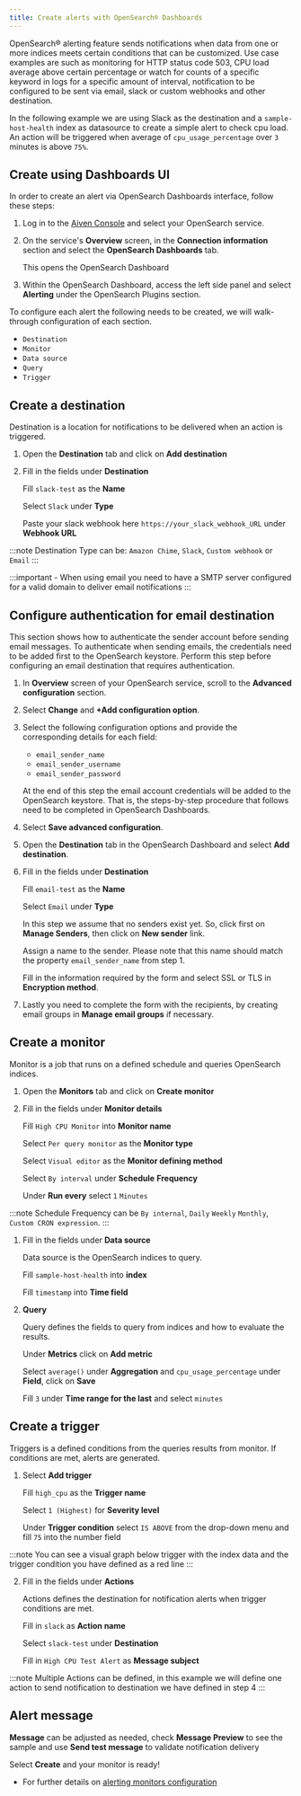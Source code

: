```yaml
---
title: Create alerts with OpenSearch® Dashboards
---
```


OpenSearch® alerting feature sends notifications when data from one or
more indices meets certain conditions that can be customized. Use case
examples are such as monitoring for HTTP status code 503, CPU load
average above certain percentage or watch for counts of a specific
keyword in logs for a specific amount of interval, notification to be
configured to be sent via email, slack or custom webhooks and other
destination.

In the following example we are using Slack as the destination and a
`sample-host-health` index as datasource to create a simple alert to
check cpu load. An action will be triggered when average of
`cpu_usage_percentage` over `3` minutes is above `75%`.

## Create using Dashboards UI

In order to create an alert via OpenSearch Dashboards interface, follow
these steps:

1.  Log in to the [Aiven Console](https://console.aiven.io) and select
    your OpenSearch service.

2.  On the service\'s **Overview** screen, in the **Connection
    information** section and select the **OpenSearch Dashboards** tab.

    This opens the OpenSearch Dashboard

3.  Within the OpenSearch Dashboard, access the left side panel and
    select **Alerting** under the OpenSearch Plugins section.

To configure each alert the following needs to be created, we will
walk-through configuration of each section.

-   `Destination`
-   `Monitor`
-   `Data source`
-   `Query`
-   `Trigger`

## Create a destination

Destination is a location for notifications to be delivered when an
action is triggered.

1.  Open the **Destination** tab and click on **Add destination**

2.  Fill in the fields under **Destination**

    Fill `slack-test` as the **Name**

    Select `Slack` under **Type**

    Paste your slack webhook here `https://your_slack_webhook_URL` under
    **Webhook URL**

:::note
Destination Type can be: `Amazon Chime`, `Slack`, `Custom webhook` or
`Email`
:::

:::important
\- When using email you need to have a SMTP server configured for a
valid domain to deliver email notifications
:::

## Configure authentication for email destination

This section shows how to authenticate the sender account before sending
email messages. To authenticate when sending emails, the credentials
need to be added first to the OpenSearch keystore. Perform this step
before configuring an email destination that requires authentication.

1.  In **Overview** screen of your OpenSearch service, scroll to the
    **Advanced configuration** section.

2.  Select **Change** and **+Add configuration option**.

3.  Select the following configuration options and provide the
    corresponding details for each field:

    -   `email_sender_name`
    -   `email_sender_username`
    -   `email_sender_password`

    At the end of this step the email account credentials will be added
    to the OpenSearch keystore. That is, the steps-by-step procedure
    that follows need to be completed in OpenSearch Dashboards.

4.  Select **Save advanced configuration**.

5.  Open the **Destination** tab in the OpenSearch Dashboard and select
    **Add destination**.

6.  Fill in the fields under **Destination**

    Fill `email-test` as the **Name**

    Select `Email` under **Type**

    In this step we assume that no senders exist yet. So, click first on
    **Manage Senders**, then click on **New sender** link.

    Assign a name to the sender. Please note that this name should match
    the property `email_sender_name` from step 1.

    Fill in the information required by the form and select SSL or TLS
    in **Encryption method**.

7.  Lastly you need to complete the form with the recipients, by
    creating email groups in **Manage email groups** if necessary.

## Create a monitor

Monitor is a job that runs on a defined schedule and queries OpenSearch
indices.

1.  Open the **Monitors** tab and click on **Create monitor**

2.  Fill in the fields under **Monitor details**

    Fill `High CPU Monitor` into **Monitor name**

    Select `Per query monitor` as the **Monitor type**

    Select `Visual editor` as the **Monitor defining method**

    Select `By interval` under **Schedule** **Frequency**

    Under **Run every** select `1` `Minutes`

:::note
Schedule Frequency can be `By internal`, `Daily` `Weekly` `Monthly`,
`Custom CRON expression`.
:::

1.  Fill in the fields under **Data source**

    Data source is the OpenSearch indices to query.

    Fill `sample-host-health` into **index**

    Fill `timestamp` into **Time field**

2.  **Query**

    Query defines the fields to query from indices and how to evaluate
    the results.

    Under **Metrics** click on **Add metric**

    Select `average()` under **Aggregation** and `cpu_usage_percentage`
    under **Field**, click on **Save**

    Fill `3` under **Time range for the last** and select `minutes`

## Create a trigger

Triggers is a defined conditions from the queries results from monitor.
If conditions are met, alerts are generated.

1.  Select **Add trigger**

    Fill `high_cpu` as the **Trigger name**

    Select `1 (Highest)` for **Severity level**

    Under **Trigger condition** select `IS ABOVE` from the drop-down
    menu and fill `75` into the number field

:::note
You can see a visual graph below trigger with the index data and the
trigger condition you have defined as a red line
:::

2.  Fill in the fields under **Actions**

    Actions defines the destination for notification alerts when trigger
    conditions are met.

    Fill in `slack` as **Action name**

    Select `slack-test` under **Destination**

    Fill in `High CPU Test Alert` as **Message subject**

:::note
Multiple Actions can be defined, in this example we will define one
action to send notification to destination we have defined in step 4
:::

## Alert message

**Message** can be adjusted as needed, check **Message Preview** to see
the sample and use **Send test message** to validate notification
delivery

Select **Create** and your monitor is ready!

-   For further details on [alerting monitors
    configuration](https://opensearch.org/docs/latest/monitoring-plugins/alerting/monitors/)
